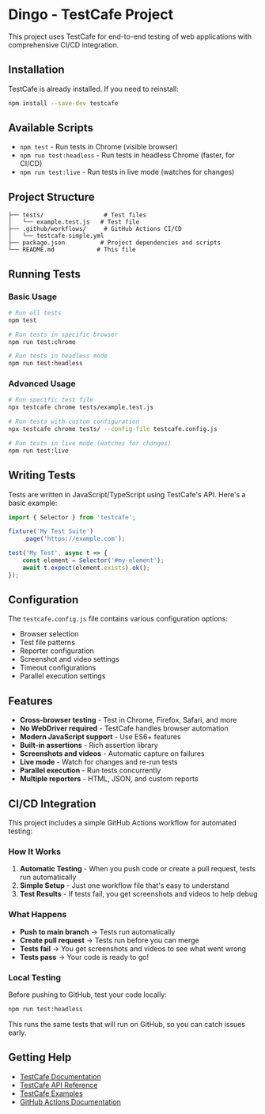 # Dingo - TestCafe Project

This project uses TestCafe for end-to-end testing of web applications with comprehensive CI/CD integration.

## Installation

TestCafe is already installed. If you need to reinstall:

```bash
npm install --save-dev testcafe
```

## Available Scripts

- `npm test` - Run tests in Chrome (visible browser)
- `npm run test:headless` - Run tests in headless Chrome (faster, for CI/CD)
- `npm run test:live` - Run tests in live mode (watches for changes)

## Project Structure

```
├── tests/                 # Test files
│   └── example.test.js   # Test file
├── .github/workflows/     # GitHub Actions CI/CD
│   └── testcafe-simple.yml
├── package.json          # Project dependencies and scripts
└── README.md            # This file
```

## Running Tests

### Basic Usage

```bash
# Run all tests
npm test

# Run tests in specific browser
npm run test:chrome

# Run tests in headless mode
npm run test:headless
```

### Advanced Usage

```bash
# Run specific test file
npx testcafe chrome tests/example.test.js

# Run tests with custom configuration
npx testcafe chrome tests/ --config-file testcafe.config.js

# Run tests in live mode (watches for changes)
npm run test:live
```

## Writing Tests

Tests are written in JavaScript/TypeScript using TestCafe's API. Here's a basic example:

```javascript
import { Selector } from 'testcafe';

fixture('My Test Suite')
    .page('https://example.com');

test('My Test', async t => {
    const element = Selector('#my-element');
    await t.expect(element.exists).ok();
});
```

## Configuration

The `testcafe.config.js` file contains various configuration options:

- Browser selection
- Test file patterns
- Reporter configuration
- Screenshot and video settings
- Timeout configurations
- Parallel execution settings

## Features

- **Cross-browser testing** - Test in Chrome, Firefox, Safari, and more
- **No WebDriver required** - TestCafe handles browser automation
- **Modern JavaScript support** - Use ES6+ features
- **Built-in assertions** - Rich assertion library
- **Screenshots and videos** - Automatic capture on failures
- **Live mode** - Watch for changes and re-run tests
- **Parallel execution** - Run tests concurrently
- **Multiple reporters** - HTML, JSON, and custom reports

## CI/CD Integration

This project includes a simple GitHub Actions workflow for automated testing:

### How It Works

1. **Automatic Testing** - When you push code or create a pull request, tests run automatically
2. **Simple Setup** - Just one workflow file that's easy to understand
3. **Test Results** - If tests fail, you get screenshots and videos to help debug

### What Happens

- **Push to main branch** → Tests run automatically
- **Create pull request** → Tests run before you can merge
- **Tests fail** → You get screenshots and videos to see what went wrong
- **Tests pass** → Your code is ready to go!

### Local Testing

Before pushing to GitHub, test your code locally:
```bash
npm run test:headless
```

This runs the same tests that will run on GitHub, so you can catch issues early.

## Getting Help

- [TestCafe Documentation](https://testcafe.io/documentation/)
- [TestCafe API Reference](https://testcafe.io/documentation/reference/test-api/)
- [TestCafe Examples](https://github.com/DevExpress/testcafe-examples)
- [GitHub Actions Documentation](https://docs.github.com/en/actions)
